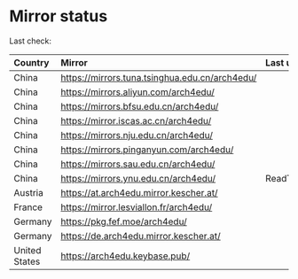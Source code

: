 <script src="./time.js"></script>
# Mirror status
Last check: <script type="text/javascript">localize(1669223886.782322);</script>

|Country|Mirror|Last update|
|:------|:-----|:----------|
|China|https://mirrors.tuna.tsinghua.edu.cn/arch4edu/|<script type="text/javascript">localize(1669185458);</script>|
|China|https://mirrors.aliyun.com/arch4edu/|<script type="text/javascript">localize(1669099284);</script>|
|China|https://mirrors.bfsu.edu.cn/arch4edu/|<script type="text/javascript">localize(1669185458);</script>|
|China|https://mirror.iscas.ac.cn/arch4edu/|<script type="text/javascript">localize(1669185458);</script>|
|China|https://mirrors.nju.edu.cn/arch4edu/|<script type="text/javascript">localize(1669185458);</script>|
|China|https://mirrors.pinganyun.com/arch4edu/|<script type="text/javascript">localize(1669185458);</script>|
|China|https://mirrors.sau.edu.cn/arch4edu/|<script type="text/javascript">localize(1650446957);</script>|
|China|https://mirrors.ynu.edu.cn/arch4edu/|ReadTimeout|
|Austria|https://at.arch4edu.mirror.kescher.at/|<script type="text/javascript">localize(1669185458);</script>|
|France|https://mirror.lesviallon.fr/arch4edu/|<script type="text/javascript">localize(1669185458);</script>|
|Germany|https://pkg.fef.moe/arch4edu/|<script type="text/javascript">localize(1669185458);</script>|
|Germany|https://de.arch4edu.mirror.kescher.at/|<script type="text/javascript">localize(1669185458);</script>|
|United States|https://arch4edu.keybase.pub/|<script type="text/javascript">localize(1669185458);</script>|

<script src="./tablefilter/tablefilter.js"></script>
<script src="./table.js"></script>